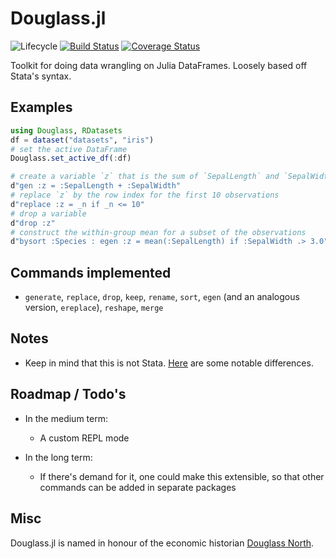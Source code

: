 # Douglass.jl

<!--![Lifecycle](https://img.shields.io/badge/lifecycle-maturing-blue.svg)-->
<!--![Lifecycle](https://img.shields.io/badge/lifecycle-stable-green.svg)
![Lifecycle](https://img.shields.io/badge/lifecycle-retired-orange.svg)
![Lifecycle](https://img.shields.io/badge/lifecycle-archived-red.svg)
![Lifecycle](https://img.shields.io/badge/lifecycle-dormant-blue.svg) -->
![Lifecycle](https://img.shields.io/badge/lifecycle-experimental-orange.svg) [![Build Status](https://travis-ci.org/jmboehm/Douglass.jl.svg?branch=master)](https://travis-ci.org/jmboehm/Douglass.jl) [![Coverage Status](https://coveralls.io/repos/github/jmboehm/Douglass.jl/badge.svg?branch=master)](https://coveralls.io/github/jmboehm/Douglass.jl?branch=master)


Toolkit for doing data wrangling on Julia DataFrames. Loosely based off Stata's syntax.

## Examples

```julia
using Douglass, RDatasets
df = dataset("datasets", "iris")
# set the active DataFrame
Douglass.set_active_df(:df)

# create a variable `z` that is the sum of `SepalLength` and `SepalWidth`, for each row
d"gen :z = :SepalLength + :SepalWidth"
# replace `z` by the row index for the first 10 observations
d"replace :z = _n if _n <= 10"
# drop a variable
d"drop :z"
# construct the within-group mean for a subset of the observations
d"bysort :Species : egen :z = mean(:SepalLength) if :SepalWidth .> 3.0"
```

## Commands implemented

- `generate`, `replace`, `drop`, `keep`, `rename`, `sort`, `egen` (and an analogous version, `ereplace`), `reshape`, `merge`

## Notes

- Keep in mind that this is not Stata. [Here](differences-from-Stata.md) are some notable differences.

## Roadmap / Todo's

- In the medium term:
    * A custom REPL mode

-  In the long term:
    * If there's demand for it, one could make this extensible, so that other commands can be added in separate packages

## Misc

Douglass.jl is named in honour of the economic historian [Douglass North](https://en.wikipedia.org/wiki/Douglass_North).